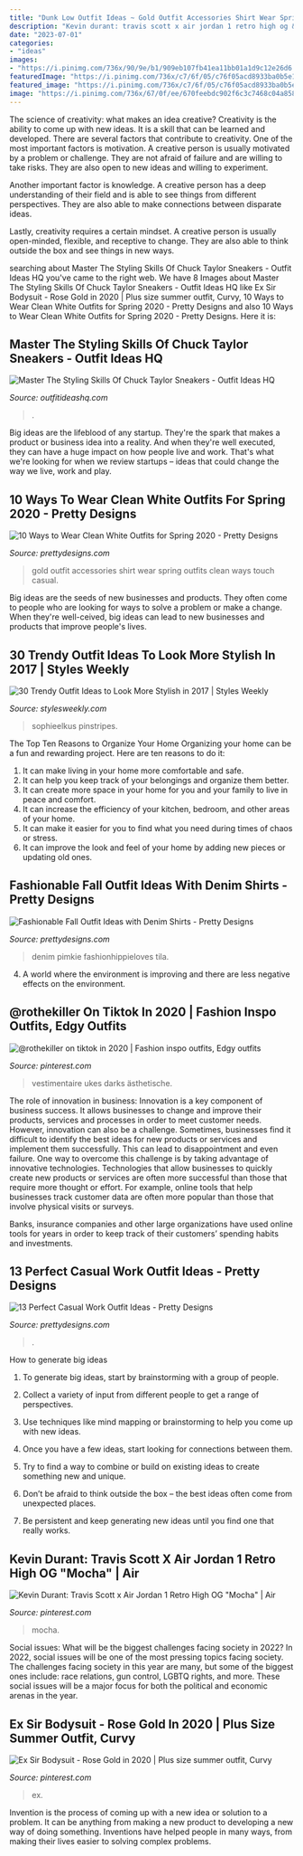 ```yaml
---
title: "Dunk Low Outfit Ideas ~ Gold Outfit Accessories Shirt Wear Spring Outfits Clean Ways Touch Casual"
description: "Kevin durant: travis scott x air jordan 1 retro high og &quot;mocha&quot;"
date: "2023-07-01"
categories:
- "ideas"
images:
- "https://i.pinimg.com/736x/90/9e/b1/909eb107fb41ea11bb01a1d9c12e26d6.jpg"
featuredImage: "https://i.pinimg.com/736x/c7/6f/05/c76f05acd8933ba0b5e12fad6c75badc.jpg"
featured_image: "https://i.pinimg.com/736x/c7/6f/05/c76f05acd8933ba0b5e12fad6c75badc.jpg"
image: "https://i.pinimg.com/736x/67/0f/ee/670feebdc902f6c3c7468c04a858cd77.jpg"
---
```



The science of creativity: what makes an idea creative?
Creativity is the ability to come up with new ideas. It is a skill that can be learned and developed. There are several factors that contribute to creativity.
One of the most important factors is motivation. A creative person is usually motivated by a problem or challenge. They are not afraid of failure and are willing to take risks. They are also open to new ideas and willing to experiment.

Another important factor is knowledge. A creative person has a deep understanding of their field and is able to see things from different perspectives. They are also able to make connections between disparate ideas.

Lastly, creativity requires a certain mindset. A creative person is usually open-minded, flexible, and receptive to change. They are also able to think outside the box and see things in new ways.

	

		
searching about Master The Styling Skills Of Chuck Taylor Sneakers - Outfit Ideas HQ you've came to the right web. We have 8 Images about Master The Styling Skills Of Chuck Taylor Sneakers - Outfit Ideas HQ like Ex Sir Bodysuit - Rose Gold in 2020 | Plus size summer outfit, Curvy, 10 Ways to Wear Clean White Outfits for Spring 2020 - Pretty Designs and also 10 Ways to Wear Clean White Outfits for Spring 2020 - Pretty Designs. Here it is:
		
    
## Master The Styling Skills Of Chuck Taylor Sneakers - Outfit Ideas HQ

<img loading=lazy src="https://outfitideashq.com/wp-content/uploads/2017/01/chuck-taylor-9-643x1024.jpg" onerror="this.onerror=null;this.src='https://tse3.mm.bing.net/th?id=OIP.2rYr1588XrBi0syoIPcjhQHaLy&amp;pid=15.1';" alt="Master The Styling Skills Of Chuck Taylor Sneakers - Outfit Ideas HQ">

_Source: outfitideashq.com_

>. 

	

Big ideas are the lifeblood of any startup. They're the spark that makes a product or business idea into a reality. And when they're well executed, they can have a huge impact on how people live and work. That's what we're looking for when we review startups – ideas that could change the way we live, work and play.

    
## 10 Ways To Wear Clean White Outfits For Spring 2020 - Pretty Designs

<img loading=lazy src="http://www.prettydesigns.com/wp-content/uploads/2014/01/White-Outfit-for-2014-White-shirt-with-gold-accessories..jpg" onerror="this.onerror=null;this.src='https://tse3.mm.bing.net/th?id=OIP.-jSLGLsN_4jxO5uTVhhLSwAAAA&amp;pid=15.1';" alt="10 Ways to Wear Clean White Outfits for Spring 2020 - Pretty Designs">

_Source: prettydesigns.com_

>gold outfit accessories shirt wear spring outfits clean ways touch casual. 

	

Big ideas are the seeds of new businesses and products. They often come to people who are looking for ways to solve a problem or make a change. When they're well-ceived, big ideas can lead to new businesses and products that improve people's lives.

    
## 30 Trendy Outfit Ideas To Look More Stylish In 2017 | Styles Weekly

<img loading=lazy src="http://stylesweekly.com/wp-content/uploads/2016/12/Outfit-Ideas-for-Women_2017_17.jpg" onerror="this.onerror=null;this.src='https://tse1.mm.bing.net/th?id=OIP.OW1BBAUMPtP2fOsn1fbdjAHaOl&amp;pid=15.1';" alt="30 Trendy Outfit Ideas to Look More Stylish in 2017 | Styles Weekly">

_Source: stylesweekly.com_

>sophieelkus pinstripes. 

	

The Top Ten Reasons to Organize Your Home
Organizing your home can be a fun and rewarding project. Here are ten reasons to do it: 
1. It can make living in your home more comfortable and safe.
2. It can help you keep track of your belongings and organize them better. 
3. It can create more space in your home for you and your family to live in peace and comfort. 
4. It can increase the efficiency of your kitchen, bedroom, and other areas of your home. 
5. It can make it easier for you to find what you need during times of chaos or stress. 
6. It can improve the look and feel of your home by adding new pieces or updating old ones. 

    
## Fashionable Fall Outfit Ideas With Denim Shirts - Pretty Designs

<img loading=lazy src="https://www.prettydesigns.com/wp-content/uploads/2014/09/Trendy-Outfit-with-Denim-Shirt-for-Work.jpg" onerror="this.onerror=null;this.src='https://tse2.mm.bing.net/th?id=OIP.d0zB9pASOIIWkDmp9FJu7AHaK3&amp;pid=15.1';" alt="Fashionable Fall Outfit Ideas with Denim Shirts - Pretty Designs">

_Source: prettydesigns.com_

>denim pimkie fashionhippieloves tila. 

	

4. A world where the environment is improving and there are less negative effects on the environment. 

    
## @rothekiller On Tiktok In 2020 | Fashion Inspo Outfits, Edgy Outfits

<img loading=lazy src="https://i.pinimg.com/736x/c7/6f/05/c76f05acd8933ba0b5e12fad6c75badc.jpg" onerror="this.onerror=null;this.src='https://tse2.mm.bing.net/th?id=OIP.DVbQ4T44rqFEL_UvQvUiswHaKp&amp;pid=15.1';" alt="@rothekiller on tiktok in 2020 | Fashion inspo outfits, Edgy outfits">

_Source: pinterest.com_

>vestimentaire ukes darks ästhetische. 

	

The role of innovation in business:
Innovation is a key component of business success. It allows businesses to change and improve their products, services and processes in order to meet customer needs. However, innovation can also be a challenge. Sometimes, businesses find it difficult to identify the best ideas for new products or services and implement them successfully. This can lead to disappointment and even failure.
One way to overcome this challenge is by taking advantage of innovative technologies. Technologies that allow businesses to quickly create new products or services are often more successful than those that require more thought or effort. For example, online tools that help businesses track customer data are often more popular than those that involve physical visits or surveys.

Banks, insurance companies and other large organizations have used online tools for years in order to keep track of their customers’ spending habits and investments.

    
## 13 Perfect Casual Work Outfit Ideas - Pretty Designs

<img loading=lazy src="http://www.prettydesigns.com/wp-content/uploads/2016/07/13-perfect-casual-work-outfit-ideas-11.jpg" onerror="this.onerror=null;this.src='https://tse4.mm.bing.net/th?id=OIP.wbSTv8Xy6X4e2Hl9X2S_JAHaKE&amp;pid=15.1';" alt="13 Perfect Casual Work Outfit Ideas - Pretty Designs">

_Source: prettydesigns.com_

>. 

	

How to generate big ideas
1. To generate big ideas, start by brainstorming with a group of people.
2. Collect a variety of input from different people to get a range of perspectives.

3. Use techniques like mind mapping or brainstorming to help you come up with new ideas.

4. Once you have a few ideas, start looking for connections between them.
5. Try to find a way to combine or build on existing ideas to create something new and unique.
6. Don’t be afraid to think outside the box – the best ideas often come from unexpected places.
7. Be persistent and keep generating new ideas until you find one that really works.

    
## Kevin Durant: Travis Scott X Air Jordan 1 Retro High OG &quot;Mocha&quot; | Air

<img loading=lazy src="https://i.pinimg.com/736x/90/9e/b1/909eb107fb41ea11bb01a1d9c12e26d6.jpg" onerror="this.onerror=null;this.src='https://tse2.mm.bing.net/th?id=OIP.fgBLg3WcXcpNuW-DVjIgcAHaNK&amp;pid=15.1';" alt="Kevin Durant: Travis Scott x Air Jordan 1 Retro High OG &quot;Mocha&quot; | Air">

_Source: pinterest.com_

>mocha. 

	

Social issues: What will be the biggest challenges facing society in 2022?
In 2022, social issues will be one of the most pressing topics facing society. The challenges facing society in this year are many, but some of the biggest ones include: race relations, gun control, LGBTQ rights, and more. These social issues will be a major focus for both the political and economic arenas in the year.

    
## Ex Sir Bodysuit - Rose Gold In 2020 | Plus Size Summer Outfit, Curvy

<img loading=lazy src="https://i.pinimg.com/736x/67/0f/ee/670feebdc902f6c3c7468c04a858cd77.jpg" onerror="this.onerror=null;this.src='https://tse4.mm.bing.net/th?id=OIP.kwWelDA1kykMrnkh9sU9fgHaLH&amp;pid=15.1';" alt="Ex Sir Bodysuit - Rose Gold in 2020 | Plus size summer outfit, Curvy">

_Source: pinterest.com_

>ex. 

	

Invention is the process of coming up with a new idea or solution to a problem. It can be anything from making a new product to developing a new way of doing something. Inventions have helped people in many ways, from making their lives easier to solving complex problems.

